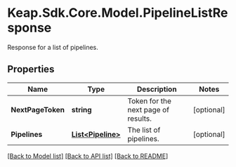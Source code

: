 # Keap.Sdk.Core.Model.PipelineListResponse
Response for a list of pipelines.

## Properties

Name | Type | Description | Notes
------------ | ------------- | ------------- | -------------
**NextPageToken** | **string** | Token for the next page of results. | [optional] 
**Pipelines** | [**List&lt;Pipeline&gt;**](Pipeline.md) | The list of pipelines. | [optional] 

[[Back to Model list]](../README.md#documentation-for-models) [[Back to API list]](../README.md#documentation-for-api-endpoints) [[Back to README]](../README.md)

